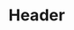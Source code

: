 <!-- TITLE: Criação de Post -->
<!-- SUBTITLE: Um passo a passo para estruturar um post no nosso blog -->

# Header